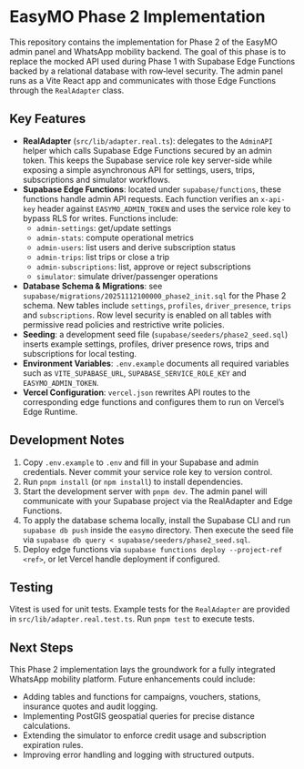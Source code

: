 # EasyMO Phase 2 Implementation

This repository contains the implementation for Phase 2 of the EasyMO admin panel
and WhatsApp mobility backend.  The goal of this phase is to replace the
mocked API used during Phase 1 with Supabase Edge Functions backed by a
relational database with row‑level security.  The admin panel runs as a
Vite React app and communicates with those Edge Functions through the
`RealAdapter` class.

## Key Features

- **RealAdapter** (`src/lib/adapter.real.ts`): delegates to the `AdminAPI`
  helper which calls Supabase Edge Functions secured by an admin token.
  This keeps the Supabase service role key server-side while exposing a
  simple asynchronous API for settings, users, trips, subscriptions and
  simulator workflows.
- **Supabase Edge Functions**: located under `supabase/functions`, these
  functions handle admin API requests.  Each function verifies an
  `x-api-key` header against `EASYMO_ADMIN_TOKEN` and uses the service
  role key to bypass RLS for writes.  Functions include:
  - `admin-settings`: get/update settings
  - `admin-stats`: compute operational metrics
  - `admin-users`: list users and derive subscription status
  - `admin-trips`: list trips or close a trip
  - `admin-subscriptions`: list, approve or reject subscriptions
  - `simulator`: simulate driver/passenger operations
- **Database Schema & Migrations**: see
  `supabase/migrations/20251112100000_phase2_init.sql` for the Phase 2
  schema.  New tables include `settings`, `profiles`, `driver_presence`,
  `trips` and `subscriptions`.  Row level security is enabled on all
  tables with permissive read policies and restrictive write policies.
- **Seeding**: a development seed file (`supabase/seeders/phase2_seed.sql`)
  inserts example settings, profiles, driver presence rows, trips and
  subscriptions for local testing.
- **Environment Variables**: `.env.example` documents all required
  variables such as `VITE_SUPABASE_URL`, `SUPABASE_SERVICE_ROLE_KEY` and
  `EASYMO_ADMIN_TOKEN`.
- **Vercel Configuration**: `vercel.json` rewrites API routes to the
  corresponding edge functions and configures them to run on Vercel’s
  Edge Runtime.

## Development Notes

1. Copy `.env.example` to `.env` and fill in your Supabase and admin
   credentials.  Never commit your service role key to version control.
2. Run `pnpm install` (or `npm install`) to install dependencies.
3. Start the development server with `pnpm dev`.  The admin panel will
   communicate with your Supabase project via the RealAdapter and Edge
   Functions.
4. To apply the database schema locally, install the Supabase CLI and run
   `supabase db push` inside the `easymo` directory.  Then execute the
   seed file via `supabase db query < supabase/seeders/phase2_seed.sql`.
5. Deploy edge functions via `supabase functions deploy --project-ref <ref>`,
   or let Vercel handle deployment if configured.

## Testing

Vitest is used for unit tests.  Example tests for the `RealAdapter` are
provided in `src/lib/adapter.real.test.ts`.  Run `pnpm test` to execute
tests.

## Next Steps

This Phase 2 implementation lays the groundwork for a fully integrated
WhatsApp mobility platform.  Future enhancements could include:

- Adding tables and functions for campaigns, vouchers, stations,
  insurance quotes and audit logging.
- Implementing PostGIS geospatial queries for precise distance calculations.
- Extending the simulator to enforce credit usage and subscription
  expiration rules.
- Improving error handling and logging with structured outputs.
